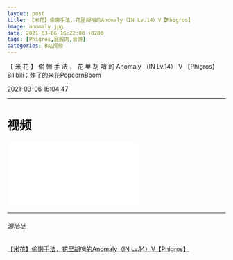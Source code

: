 ```yaml
---
layout: post
title: 【米花】偷懒手法，花里胡哨的Anomaly（IN Lv.14）V【Phigros】
image: anomaly.jpg
date: 2021-03-06 16:22:00 +0200
tags: [Phigros,屁股肉,音游]
categories: B站视频
---
```

【 米 花 】 偷 懒 手 法 ， 花 里 胡 哨 的 Anomaly （IN Lv.14） V 【Phigros】
Bilibili：炸了的米花PopcornBoom

2021-03-06 16:04:47

***
# 视频

<iframe src="//player.bilibili.com/player.html?aid=459584705&bvid=BV1u5411P7kG&cid=306700322&page=1" scrolling="no" border="0" frameborder="no" framespacing="0" allowfullscreen="true"> </iframe>

---
###### 源地址
[【米花】偷懒手法，花里胡哨的Anomaly（IN Lv.14）V【Phigros】](https://www.bilibili.com/video/bv1u5411P7kG/)